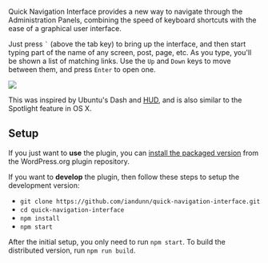 Quick Navigation Interface provides a new way to navigate through the Administration Panels, combining the speed of keyboard shortcuts with the ease of a graphical user interface.

Just press ``` ` ``` (above the tab key) to bring up the interface, and then start typing part of the name of any screen, post, page, etc. As you type, you'll be shown a list of matching links. Use the `Up` and `Down` keys to move between them, and press `Enter` to open one.

<a href="http://www.youtube.com/watch?v=60iVn94hEIE"><img src="https://ps.w.org/quick-navigation-interface/assets/screenshot-2.png?rev=1166854" /></a>

This was inspired by Ubuntu's Dash and [HUD](http://www.markshuttleworth.com/archives/939), and is also similar to the Spotlight feature in OS X.

## Setup

If you just want to **use** the plugin, you can [install the packaged version](https://wordpress.org/plugins/quick-navigation-interface/) from the WordPress.org plugin repository.

If you want to **develop** the plugin, then follow these steps to setup the development version:

* `git clone https://github.com/iandunn/quick-navigation-interface.git`
* `cd quick-navigation-interface`
* `npm install`
* `npm start`

After the initial setup, you only need to run `npm start`. To build the distributed version, run `npm run build`.
